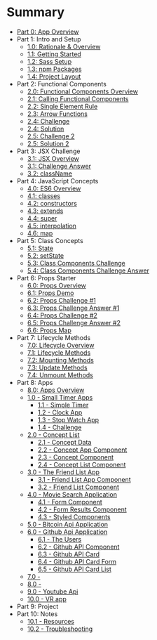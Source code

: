 # Summary

* [Part 0: App Overview](README.md)
* Part 1: Intro and Setup
  * [1.0: Rationale & Overview](site/1.0-ReactRationale.md)
  * [1.1: Getting Started](site/1.1-GettingStarted.md)
  * [1.2: Sass Setup](site/1.2-Sass-Setup.md)
  * [1.3: npm Packages](site/1.3-npm-packages.md)
  * [1.4: Project Layout](site/1.4-Project-Layout.md)
* Part 2: Functional Components
  * [2.0: Functional Components Overview](concepts/2-Functional-Components/2.0-Functional-Components.md)
  * [2.1: Calling Functional Components](concepts/2-Functional-Components/2.1-Functional-Component-Calling.md)
  * [2.2: Single Element Rule](concepts/2-Functional-Components/2.2-Functional-Component-Single-Element-Rule.md)
  * [2.3: Arrow Functions](concepts/2-Functional-Components/2.3-Functional-Component-Arrow-Functions.md)
  * [2.4: Challenge](concepts/2-Functional-Components/2.4-Functional-Component-Challenge.md)
  * [2.4: Solution](concepts/2-Functional-Components/2.4-Functional-Component-ChallengeAnswer.md)
  * [2.5: Challenge 2](concepts/2-Functional-Components/2.5-Functional-Component-Challenge2.md)
  * [2.5: Solution 2](concepts/2-Functional-Components/2.5-Functional-Component-Challenge2Answer.md)
* Part 3: JSX Challenge
  * [3.1: JSX Overview](concepts/3-JSX/3.0-JSX-Challenge.md)
  * [3.1: Challenge Answer](concepts/3-JSX/3.1-JSX-Challenge-Answer.md)
  * [3.2: className](concepts/3-JSX/3.2-JSX-className.md)
* Part 4: JavaScript Concepts
  * [4.0: ES6 Overview](concepts/4-JavaScript-Concepts/4.0-Class-Components.md)
  * [4.1: classes](concepts/4-JavaScript-Concepts/4.1-ES6-Classes.md)
  * [4.2: constructors](concepts/4-JavaScript-Concepts/4.2-constructors.md)
  * [4.3: extends](concepts/4-JavaScript-Concepts/4.3-extends.md)
  * [4.4: super](concepts/4-JavaScript-Concepts/4.4-super.md)
  * [4.5: interpolation](concepts/4-JavaScript-Concepts/4.5-interpolation.md)
  * [4.6: map](concepts/4-JavaScript-Concepts/4.6-map.md)
* Part 5: Class Concepts
  * [5.1: State](concepts/4-ClassComponents/1.1-ClassComponent_State_Simple.md)
  * [5.2: setState](concepts/4-ClassComponents/1.2-ClassComponent_setState_Counter.md)
  * [5.3: Class Components Challenge](concepts/4-ClassComponents/1.3-ClassComponent_State_Challenge.md)
  * [5.4: Class Components Challenge Answer](concepts/4-ClassComponents/1.3-ClassComponent_State_Challenge_Answer.md)
* Part 6: Props Starter
  * [6.0: Props Overview](concepts/5-props/6.0-props_starter.md)
  * [6.1: Props Demo](concepts/5-props/6.1-props_demo.md)
  * [6.2: Props Challenge \#1](concepts/5-props/6.2-props-challenge.md)
  * [6.3: Props Challenge Answer \#1](concepts/5-props/6.3-props-challenge-answer.md)
  * [6.4: Props Challenge \#2](concepts/5-props/6.4-props-challenge-2.md)
  * [6.5: Props Challenge Answer \#2](concepts/5-props/6.5-props-challenge-answer-2.md)
  * [6.6: Props Map](concepts/5-props/6.6-props-map.md)
* Part 7: Lifecycle Methods
  * [7.0: Lifecycle Overview](concepts/6-Lifecycle/6.0-lifecycle-methods-overview.md)
  * [7.1: Lifecycle Methods](concepts/6-Lifecycle/6.1-lifecycle-methods.md)
  * [7.2: Mounting Methods](concepts/6-Lifecycle/6.2-birth-methods.md)
  * [7.3: Update Methods](concepts/6-Lifecycle/6.3-update-methods.md)
  * [7.4: Unmount Methods](concepts/6-Lifecycle/6.4-unmount-methods.md)
* Part 8: Apps
  * [8.0: Apps Overview](apps/0.0-apps.md)
  * [1.0 - Small Timer Apps](apps/01-timer-apps/1.0-timer-apps.md)
    * [1.1 - Simple Timer](apps/01-timer-apps/1.1-simple-timer.md)
    * [1.2 - Clock App ](apps/01-timer-apps/1.2-clock-app.md)
    * [1.3 - Stop Watch App ](apps/01-timer-apps/1.3-stop-watch-app.md)
    * [1.4 - Challenge ](apps/01-timer-apps/1.4-timer-challenge.md)
  * [2.0 - Concept List ](apps/2.0-concept-list-app.md)
    * [2.1 - Concept Data](apps/2.1-concepts-data.md)
    * [2.2 - Concept App Component](apps/2.2-concept-list-app.md)
    * [2.3 - Concept Component](apps/2.3-concept.md)
    * [2.4 - Concept List Component](apps/2.4-concept-list.md)
  * [3.0 - The Friend List App ](apps/3.0-friend-list.md)
    * [3.1 - Friend List App Component](apps/3.1-friend-list-app.md)
    * [3.2 - Friend List Component](apps/3.1-friend-list-app.md)
  * [4.0 - Movie Search Application ](apps/4.0-movie-search-app.md)
    * [4.1 - Form Component ](apps/4.1-movie-form.md)
    * [4.2 - Form Results Component ](apps/4.2-movie-form-results.md)
    * [4.3 - Styled Components ](apps/4.3-movie-styled-components.md)
  * [5.0 - Bitcoin Api Application ](apps\5.0-bitcoin-api-app.md)
  * [6.0 - Github Api Application](apps\6.0-github-api-app.md)
    * [6.1 - The Users](apps\6.1-github-api-users.md)
    * [6.2 - Github API Component](apps\6.2-github-api-githubapp.md)
    * [6.3 - Github API Card](apps\6.3-github-api-card.md)
    * [6.4 - Github API Card Form](apps\6.4-github-api-cardform.md)
    * [6.5 - Github API Card List](apps\6.5-github-api-cardlist.md)
  * [7.0 - ](apps/7.0-youtube-api-app.md)
  * [8.0 - ](apps/8.0-google-maps-api.md)
  * [9.0 - Youtube Api](apps/9.0-music-app.md)
  * [10.0 - VR app](apps/10.0-VR-app.md)
* Part 9: Project
* Part 10: Notes
  * [10.1 - Resources](99-Resources.md)
  * [10.2 - Troubleshooting](99-ErrorHandling.md)

